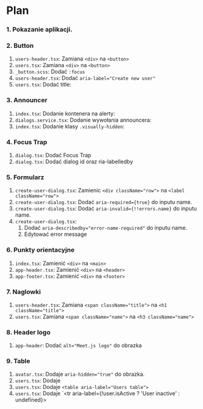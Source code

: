 # Plan

### 1. Pokazanie aplikacji.
### 2. Button
1. `users-header.tsx`: Zamiana `<div>` na `<button>`
2. `users.tsx`: Zamiana `<div>` na `<button>`
3. `_button.scss`: Dodać `:focus`
4. `users-header.tsx`: Dodać `aria-label="Create new user"`
5. `users.tsx`: Dodać title:

### 3. Announcer

1. `index.tsx`: Dodanie kontenera na alerty:
2. `dialogs.service.tsx`: Dodanie wywołania announcera:
3. `index.tsx`: Dodanie klasy `.visually-hidden`:

### 4. Focus Trap

1. `dialog.tsx`: Dodać Focus Trap
2. `dialog.tsx`: Dodać dialog id oraz ria-labelledby

### 5. Formularz

1. `create-user-dialog.tsx`: Zamienic `<div className="row">` na `<label className="row">`
2. `create-user-dialog.tsx`: Dodać `aria-required={true}` do inputu name.
3. `create-user-dialog.tsx`: Dodać `aria-invalid={!!errors.name}` do inputu name.
4. `create-user-dialog.tsx`: 
    1. Dodać `aria-describedby="error-name-required"` do inputu name.
    2. Edytować error message

### 6. Punkty orientacyjne

1. `index.tsx`: Zamienić `<div>` na `<main>`
2. `app-header.tsx`: Zamienić `<div>` na `<header>`
3. `app-footer.tsx`: Zamienić `<div>` na `<footer>`

### 7. Naglowki

1. `users-header.tsx`: Zamiana `<span className="title">` na `<h1 className="title">`
2. `users.tsx`: Zamiana `<span className="name">` na `<h3 className="name">`


### 8. Header logo

1. `app-header`: Dodać `alt="Meet.js logo"` do obrazka


### 9. Table

1. `avatar.tsx`: Dodaje `aria-hidden="true"` do obrazka.
2. `users.tsx`: Dodaje
3. `users.tsx`: Dodaje `<table aria-label="Users table">`
4. `users.tsx`: Dodaje `<tr aria-label={!user.isActive ? 'User inactive' : undefined}> 
